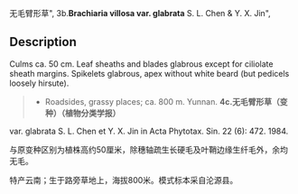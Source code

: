无毛臂形草",
3b.**Brachiaria villosa var. glabrata** S. L. Chen & Y. X. Jin",

## Description
Culms ca. 50 cm. Leaf sheaths and blades glabrous except for ciliolate sheath margins. Spikelets glabrous, apex without white beard (but pedicels loosely hirsute).

> * Roadsides, grassy places; ca. 800 m. Yunnan.
**4c.无毛臂形草（变种）（植物分类学报）**

var. glabrata S. L. Chen et Y. X. Jin in Acta Phytotax. Sin. 22 (6): 472. 1984.

与原变种区别为植株高约50厘米，除穗轴疏生长硬毛及叶鞘边缘生纤毛外，余均无毛。

特产云南；生于路旁草地上，海拔800米。模式标本采自沦源县。
